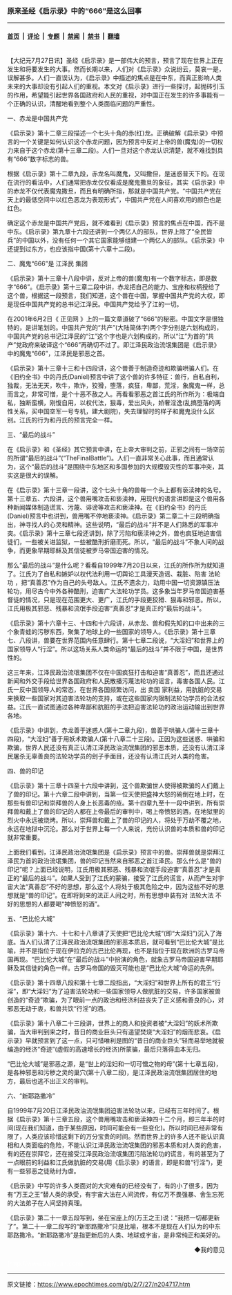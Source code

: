 ### 原来圣经《启示录》中的“666”是这么回事

---

#### [首页](../../../..?n204717) &nbsp;|&nbsp; [评论](../../../../../epoch-comment?n204717) &nbsp;|&nbsp; [专题](../../../../../epoch-special?n204717) &nbsp;|&nbsp; [禁闻](../../../../../epoch-news?n204717) &nbsp;|&nbsp; [禁书](../../../../../books?n204717) &nbsp;|&nbsp; [翻墙](https://github.com/gfw-breaker/nogfw/blob/master/README.md?n204717)


<div class="post_content" id="artbody" itemprop="articleBody">
 <!-- article content begin -->
 <p>
  <font color="#ffffff">
   (http://www.epochtimes.com)
  </font>
  <br/>
  【大纪元7月27日讯】圣经《启示录》是一部伟大的预言，预言了现在世界上正在发生和将要发生的大事。然而长期以来，人们对《启示录》众说纷云，莫哀一是，误解甚多。人们一直误认为，《启示录》中描述的焦点是在中东，而真正影响人类未来的大事却没有引起人们的重视。本文对《启示录》进行一些探讨，起抛砖引玉的作用，希望能引起世界各国政府和人民的重视，对中国正在发生的许多事能有一个正确的认识，清醒地看到整个人类面临问题的严重性。
 </p>
 <p>
  一、赤龙是中国共产党
 </p>
 <p>
  《启示录》第十二章三段描述一个七头十角的赤(红)龙。正确破解《启示录》中预言的一个关键是如何认识这个赤龙问题，因为预言中反对上帝的兽(魔鬼)的一切权力来自于这个赤龙(第十三章二段)。人们一旦对这个赤龙认识清楚，就不难找到具有“666”数字标志的兽。
 </p>
 <p>
  根据《启示录》第十二章九段，赤龙名叫魔鬼，又叫撒但，是迷惑普天下的。在现在流行的看法中，人们通常把赤龙仅仅看成是魔鬼撒旦的象征，其实《启示录》中的赤龙不仅代表魔鬼撒旦，而且有明确所指，那就是中国共产党。“中国共产党在天上的最低空间中以红色恶龙为表现形式”，中国共产党在人间喜欢用的颜色也是红色。
 </p>
 <p>
  确定这个赤龙是中国共产党后，就不难看到《启示录》预言的焦点在中国，而不是中东。《启示录》第九章十六段还讲到一个两亿人的部队，世界上除了“全民皆兵”的中国以外，没有任何一个其它国家能够组建一个两亿人的部队。《启示录》中还提到过东方，也应该指中国(第十六章十二段)。
 </p>
 <p>
  二、魔鬼“666”是
  <ok href="nf801.htm">
   江泽民
  </ok>
  集团
 </p>
 <p>
  《启示录》第十三章十八段中讲，反对上帝的兽(魔鬼)有一个数字标志，即是数字“666”。《启示录》第十三章二段中讲，赤龙把自己的能力、宝座和权柄授给了这个兽，根据这一段预言，我们知道，这个兽在中国，掌握中国共产党的大权，即是现任中国共产党的总书记江泽民。中国共产党给予了江的一切。
 </p>
 <p>
  在2001年6月2日《
  <ok href="http://zhengjian.org">
   正见网
  </ok>
  》上的一篇文章道破了“666”的秘密。中国文字是很独特的，是讲笔划的。中国共产党的“共产”(大陆简体字)两个字分别是六划构成的，中国共产党的总书记江泽民的“江”这个字也是六划构成的，所以“江”为首的“共产”党政府来破译这个“666”再确切不过了。即江泽民政治流氓集团是《启示录》中的魔鬼“666”，江泽民是邪恶之首。
 </p>
 <p>
  《启示录》第十三章十三和十四段讲，这个兽善于制造奇迹和欺骗哄骗人们。在《旧约全书》中的丹氏(Daniel)预言中讲了这个兽的许多特征：兽行，自私自利，独裁，无法无天，吹牛，欺诈，狡猾，堕落，疯狂，卑鄙，荒淫，象魔鬼一样，总而言之，非常可憎，是个十恶不赦之人。再看看邪恶之首江氏的所作所为：极端自私，独断蛮横，刚愎自用，以权代法，狠毒，爱出风头，娇奢淫逸(乱搞堕落的两性关系，买中国空军一号专机，建大剧院)，失去理智时的样子和魔鬼没什么区别。江氏的行为和丹氏的预言完全一样。
 </p>
 <p>
  三、“最后的战斗”
 </p>
 <p>
  在《启示录》和《圣经》其它预言中讲，在上帝大审判之前，正邪之间有一场空前的所谓“最后的战斗”(“TheFinalBattle”)。人们一直非常关心此事，而且通常认为，这个“最后的战斗”是围绕中东地区和多国参加的大规模毁灭性的军事冲突，其实这是很大的误解。
 </p>
 <p>
  在《启示录》第十三章一段讲，这个七头十角的兽每一个头上都有亵渎神的名号。第十三章五、六段讲，这个兽用嘴攻击和亵渎神，用现代的语言讲即是这个兽用各种新闻媒体制造谎言、污蔑、诽谤等攻击和亵渎神。在《旧约全书》的丹氏(Daniel)预言中也讲到，兽用嘴不停地亵渎神。《启示录》第二章二十三段明确指出，神寻找人的心灵和精神。这些说明，“最后的战斗”并不是人们熟悉的军事冲突。《启示录》第十三章七段还讲到，除了污陷和亵渎神之外，兽也疯狂地迫害信徒们，一些被关进监狱，一些被酷刑折磨而死。所以，“最后的战斗”不象人间的战争，而更象早期耶稣及其信徒被罗马帝国迫害的情况。
 </p>
 <p>
  那么“最后的战斗”是什么呢？看看自1999年7月20日以来，江氏的所作所为就知道了。江氏为了自私和嫉妒以权代法利用一切舆论工具漫天造谣、栽脏、陷害
  <ok href="http://falundafa.org">
   法轮功
  </ok>
  ，把“真善忍”作为自己的头号敌人。江氏不遗余力，动用中国一切资源镇压法轮功，用尽古今中外各种酷刑，迫害广大法轮功学员。这多象当年罗马帝国迫害基督徒的情况，只是现在范围更大、更广，江氏的手段更狡猾、狠毒和邪恶。所以，江氏用极其邪恶、残暴和流氓手段迫害“真善忍”才是真正的“最后的战斗”。
 </p>
 <p>
  《启示录》第十六章十三、十四和十六段讲，从赤龙、兽和假先知的口中出来的三个象青蛙的污秽东西，聚集了地球上的一些国家的领导人。《启示录》第十三章七、八段讲，兽要在世界范围内任意肆行。第十七章二段说，“大淫妇”和世界上的国家领导人“行淫”。所以这场关系人类命运的“最后的战斗”并不限于中国，是世界性的。
 </p>
 <p>
  这三年来，江泽民政治流氓集团不仅在中国疯狂打击和迫害“真善忍”，而且还通过新闻和外交手段给世界各国政府和人民散播污蔑法轮功的谣言，毒害各国人民。江氏一反中国领导人的常态，在世界各国频繁访问，出
  <ok href="nf801.htm">
   卖国
  </ok>
  家利益，用肮脏的交易来换取一些国家对其迫害法轮功的支持，或在这些国家内限制法轮功学员的合法权益。江氏一直试图通过各种卑鄙和肮脏的手法把迫害法轮功的政治运动输出到世界各地。
 </p>
 <p>
  《启示录》中讲到，赤龙善于迷惑人(第十二章九段)，兽善于哄骗人(第十三章十四段)，“大淫妇”善于用妖术欺骗人(第十八章二十三段)。正因为这些迷惑、哄骗和欺骗，世界人民还没有真正认清江泽民政治流氓集团的邪恶本质，还没有认清江泽民屠杀无辜善良的法轮功学员的刽子手面目，还没有认清江氏对人类的危害。
 </p>
 <p>
  四、兽的印记
 </p>
 <p>
  《启示录》第十三章十四至十六段中讲到，这个兽欺骗世人使得被欺骗的人们戴上了兽的印记。第十六章二段中讲到，当第一位天使把盛神大怒的碗倒在地上时，在那些有兽印记和崇拜兽的人身上长恶毒的疮。第十四章九至十一段中讲到，所有崇拜兽和戴上了兽的印记的人都在上帝最后的审判中，喝上帝愤怒的酒，在地狱里的烈火中永远被烧烤。所以，崇拜兽和戴上了兽的印记的人，将处于万劫不覆之地，永远在地狱中沉沦。那么对于世界上每一个人来说，充份认识兽的本质和兽的印记就非常重要。
 </p>
 <p>
  上面我们看到，江泽民政治流氓集团是《启示录》预言中的兽。崇拜兽就是崇拜江泽民为首的政治流氓集团，兽的印记当然来自邪恶之首江泽民。那么什么是“兽的印记”呢？上面已经说明，江氏用极其邪恶、残暴和流氓手段迫害“真善忍”才是真正的“最后的战斗”。如果人受到了江氏的蒙骗，接受了江氏的谎言，从而产生对宇宙大法“真善忍”不好的思想，那么这个人将处于极其危险之中，因为这些不好的思想就是“兽的印记”。在即将到来的法正人间之时，所有思想中装有对
  <ok href="http://falundafa.org">
   法轮大法
  </ok>
  不好的思想的人都要喝“神愤怒的酒”。
 </p>
 <p>
  五、“巴比伦大城”
 </p>
 <p>
  《启示录》第十六、十七和十八章讲了天使把“巴比伦大城”(即“大淫妇”)沉入了海底。当人们认清了江泽民政治流氓集团的邪恶本质后，就可看到“巴比伦大城”是比喻，并不是指位于现在伊拉克的古巴比伦再现，也不是指位于现在欧洲的古罗马帝国再现。“巴比伦大城”在“最后的战斗”中扮演的角色，就象古罗马帝国迫害早期耶稣及其信徒的角色一样。古罗马帝国的毁灭可能也是“巴比伦大城”命运的先例。
 </p>
 <p>
  《启示录》第十四章八段和第十七章二段指出，“大淫妇”和世界上所有的君王“行淫”，即“大淫妇”为了迫害法轮功和一些国家领导人做肮脏的交易，许多国家被兽创造的“奇迹”欺骗，为了眼前一点的政治和经济利益丧失了正义感和善良的心，对邪恶无动于衷，和兽共饮“行淫”的酒。
 </p>
 <p>
  《启示录》第十八章二十三段讲，世界上的商人和投资者被“大淫妇”的妖术所欺骗，当大审判到来之时，昔日的商业巨头只有遥望焚烧“大淫妇”的烟而悲哀。《启示录》早就预言到了这一点，只可惜唯利是图的“昔日的商业巨头”轻而易举地就被编造的经济“奇迹”(虚假的高速增长的经济)所蒙骗，最后只落得血本无归。
 </p>
 <p>
  “巴比伦大城”是邪恶之源，是“世上的淫妇和一切可憎之物的母”(第十七章五段)，是各种邪恶和污秽之灵的巢穴(第十八章二段)，是江泽民政治流氓集团居住的地方，最后也逃不出正义的审判。
 </p>
 <p>
  六、“新耶路撒冷”
 </p>
 <p>
  自1999年7月20日江泽民政治流氓集团迫害法轮功以来，已经有三年时间了。根据《启示录》第十三章五段，这个兽用嘴攻击和亵渎神四十二个月，即三年半的时间(现在我们知道，由于某些原因，时间可能会有一些变化)。所以时间已经非常有限了，人类应该珍惜这剩下的万分宝贵的时间。然而世界上的许多人还不能认识真相和人类面临的危险，不能认识江泽民政治流氓集团的邪恶本质和对人类的危害，有的还在崇拜它，还在接受江泽民政治流氓集团污陷法轮功的谎言，有的甚至为了一点眼前的利益和江氏做肮脏的交易(用《启示录》的语言，即是和兽“行淫”)，更有一些邪恶之徒助纣为虐。
 </p>
 <p>
  《启示录》中写的许多人类面对的大灾难有的已经没有了，有的小了很多，因为有“万王之王”替人类的承受，有宇宙大法在人间流传，有亿万不畏强暴、舍生忘死的大法弟子在人间坚持真理。
 </p>
 <p>
  《启示录》第二十一章五段写到，坐在宝座上的(万王之王)说：“我把一切都更新了”。第二十一章二段写的“新耶路撒冷”只是比喻，根本不是现在人们认为的中东耶路撒冷。“新耶路撒冷”是指更新后的人类、地球或宇宙，是非常纯正和美好的。
 </p>
 <p>
 </p>
 <div align="right">
  <ok href="sendmail.asp?p=pinglunfankui&amp;subject=评论文章读者反馈&amp;body=您好﹐我读了贵网站的文章《刘崭：原来圣经《启示录》中的“666”是这么回事》后﹐">
   ◆我的意见
  </ok>
 </div>
 <p>
  <font color="#ffffff">
   (http://www.dajiyuan.com)
  </font>
 </p>
 <!-- article content end -->
 <div id="below_article_ad">
 </div>
</div>


---

原文链接：https://www.epochtimes.com/gb/2/7/27/n204717.htm
